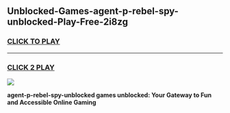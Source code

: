 
## Unblocked-Games-agent-p-rebel-spy-unblocked-Play-Free-2i8zg
<h3>
<a href="https://premium76.site?title=agent-p-rebel-spy-unblocked&ref=23A">CLICK TO PLAY</a></h3>
<hr>

<h3>
<a href="https://premium76.site?title=agent-p-rebel-spy-unblocked&ref=23A">CLICK 2 PLAY</a>
  
</h3>

<a href="https://premium76.site?title=agent-p-rebel-spy-unblocked&ref=23A"><img src="https://clearcache.store/games.png"></a>


**agent-p-rebel-spy-unblocked games unblocked: Your Gateway to Fun and Accessible Online Gaming**
